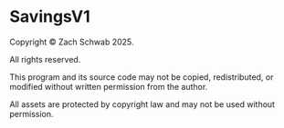 # SavingsV1


Copyright © Zach Schwab 2025.

All rights reserved.

This program and its source code may not be copied, redistributed, or modified without written permission from the author.

All assets are protected by copyright law and may not be used without permission.
